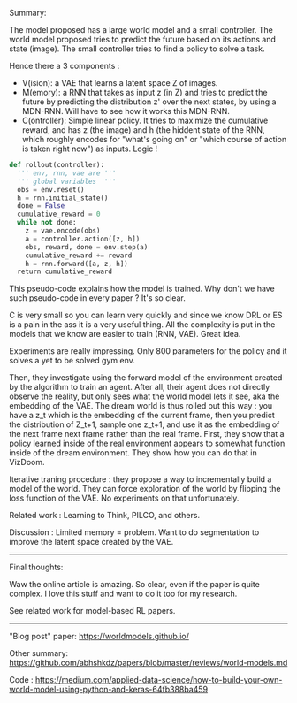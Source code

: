 Summary: 

The model proposed has a large world model and a small controller. The world model proposed tries to predict the future based on its actions and state (image). The small controller tries to find a policy to solve a task.

Hence there a 3 components : 

- V(ision): a VAE that learns a latent space Z of images.
- M(emory): a RNN that takes as input z (in Z) and tries to predict the future by predicting the distribution z' over the next states, by using a MDN-RNN. Will have to see how it works this MDN-RNN.
- C(ontroller): Simple linear policy. It tries to maximize the cumulative reward, and has z (the image) and h (the hiddent state of the RNN, which roughly encodes for "what's going on" or "which course of action is taken right now") as inputs. Logic !

```python
def rollout(controller):
  ''' env, rnn, vae are '''
  ''' global variables  '''
  obs = env.reset()
  h = rnn.initial_state()
  done = False
  cumulative_reward = 0
  while not done:
    z = vae.encode(obs)
    a = controller.action([z, h])
    obs, reward, done = env.step(a)
    cumulative_reward += reward
    h = rnn.forward([a, z, h])
  return cumulative_reward
  ````
 
This pseudo-code explains how the model is trained. Why don't we have such pseudo-code in every paper ? It's so clear.
  
C is very small so you can learn very quickly and since we know DRL or ES is a pain in the ass it is a very useful thing. All the complexity is put in the models that we know are easier to train (RNN, VAE). Great idea.

Experiments are really impressing. Only 800 parameters for the policy and it solves a yet to be solved gym env.

Then, they investigate using the forward model of the environment created by the algorithm to train an agent. After all, their agent does not directly observe the reality, but only sees what the world model lets it see, aka the embedding of the VAE. The dream world is thus rolled out this way : you have a z_t which is the embedding of the current frame, then you predict the distribution of Z_t+1, sample one z_t+1, and use it as the embedding of the next frame next frame rather than the real frame. First, they show that a policy learned inside of the real environment appears to somewhat function inside of the dream environment. They show how you can do that in VizDoom. 

Iterative traning procedure : they propose a way to incrementally build a model of the world. They can force exploration of the world by flipping the loss function of the VAE. No experiments on that unfortunately.

Related work : Learning to Think, PILCO, and others. 

Discussion : Limited memory = problem. Want to do segmentation to improve the latent space created by the VAE. 

---------

Final thoughts:

Waw the online article is amazing. So clear, even if the paper is quite complex. I love this stuff and want to do it too for my research.

See related work for model-based RL papers.

---------

"Blog post" paper: https://worldmodels.github.io/

Other summary: https://github.com/abhshkdz/papers/blob/master/reviews/world-models.md

Code : https://medium.com/applied-data-science/how-to-build-your-own-world-model-using-python-and-keras-64fb388ba459
